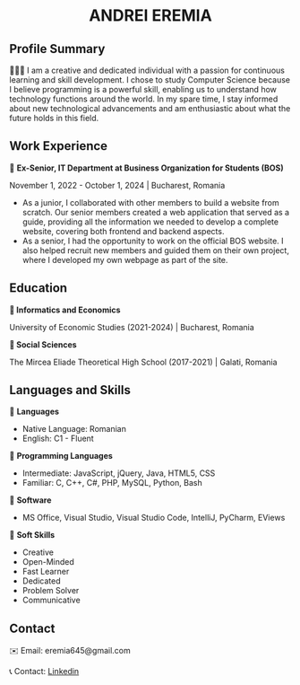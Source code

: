 <h1 align="center">ANDREI EREMIA</h1>
<h2>Profile Summary</h2>
<p> 👨🏻‍💻 I am a creative and dedicated individual with a passion for continuous learning and skill development. I chose to study Computer Science because I believe programming is a powerful skill, enabling us to understand how technology functions around the world. In my spare time, I stay informed about new technological advancements and am enthusiastic about what the future holds in this field.</p>

<h2>Work Experience</h2>
<p>📍 <b>Ex-Senior, IT Department at Business Organization for Students (BOS)</b></p>
<p>November 1, 2022 - October 1, 2024 | Bucharest, Romania</p>
<ul>
  <li>As a junior, I collaborated with other members to build a website from scratch. Our senior members created a web application that served as a guide, providing all the information we needed to develop a complete website, covering both frontend and backend aspects.</li>
  <li>As a senior, I had the opportunity to work on the official BOS website. I also helped recruit new members and guided them on their own project, where I developed my own webpage as part of the site.</li>
</ul>

<h2>Education</h2>
<p><b>📍 Informatics and Economics</b></p>
<p>University of Economic Studies (2021-2024) | Bucharest, Romania</p>

<p><b>📍 Social Sciences</b></p>
<p>The Mircea Eliade Theoretical High School (2017-2021) | Galati, Romania</p>

<h2>Languages and Skills</h2>
<p>📍 <b>Languages</b></p>
<ul>
  <li>Native Language: Romanian</li>
  <li>English: C1 - Fluent</li>
</ul>

<p>📍 <b>Programming Languages</b></p>
<ul>
  <li>Intermediate: JavaScript, jQuery, Java, HTML5, CSS</li>
  <li>Familiar: C, C++, C#, PHP, MySQL, Python, Bash</li>
</ul>

<p>📍 <b>Software</b></p>
<ul>
  <li>MS Office, Visual Studio, Visual Studio Code, IntelliJ, PyCharm, EViews</li>
</ul>

<p>📍 <b>Soft Skills</b></p>
<ul>
  <li>Creative</li>
  <li>Open-Minded</li>
  <li>Fast Learner</li>
  <li>Dedicated</li>
  <li>Problem Solver</li>
  <li>Communicative</li>
</ul>
<h2> <b>Contact</b></h2>
<p>✉️ Email: eremia645@gmail.com</p>
<p>📞 Contact: <a href="https://www.linkedin.com/in/andrei-eremia-a04987262/">Linkedin</a></p>
